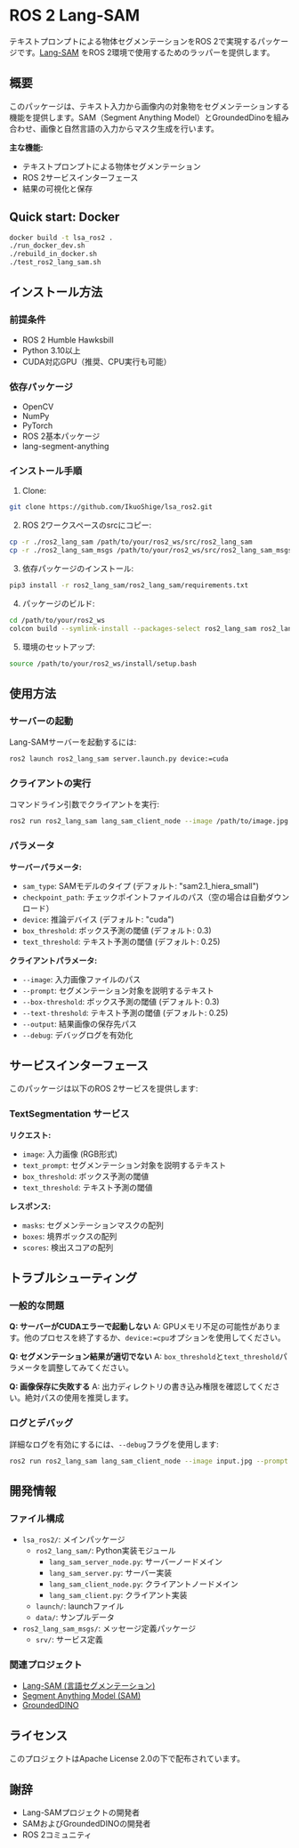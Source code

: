 # ROS 2 Lang-SAM

テキストプロンプトによる物体セグメンテーションをROS 2で実現するパッケージです。[Lang-SAM](https://github.com/luca-medeiros/lang-segment-anything) をROS 2環境で使用するためのラッパーを提供します。

## 概要

このパッケージは、テキスト入力から画像内の対象物をセグメンテーションする機能を提供します。SAM（Segment Anything Model）とGroundedDinoを組み合わせ、画像と自然言語の入力からマスク生成を行います。

**主な機能:**
- テキストプロンプトによる物体セグメンテーション
- ROS 2サービスインターフェース
- 結果の可視化と保存

## Quick start: Docker

```bash
docker build -t lsa_ros2 .
./run_docker_dev.sh
./rebuild_in_docker.sh
./test_ros2_lang_sam.sh
```

## インストール方法

### 前提条件

- ROS 2 Humble Hawksbill
- Python 3.10以上
- CUDA対応GPU（推奨、CPU実行も可能）

### 依存パッケージ

- OpenCV
- NumPy
- PyTorch
- ROS 2基本パッケージ
- lang-segment-anything

### インストール手順

1. Clone:

```bash
git clone https://github.com/IkuoShige/lsa_ros2.git
```

2. ROS 2ワークスペースのsrcにコピー:

```bash
cp -r ./ros2_lang_sam /path/to/your/ros2_ws/src/ros2_lang_sam
cp -r ./ros2_lang_sam_msgs /path/to/your/ros2_ws/src/ros2_lang_sam_msgs
```

3. 依存パッケージのインストール:

```bash
pip3 install -r ros2_lang_sam/ros2_lang_sam/requirements.txt
```

4. パッケージのビルド:

```bash
cd /path/to/your/ros2_ws
colcon build --symlink-install --packages-select ros2_lang_sam ros2_lang_sam_msgs
```

5. 環境のセットアップ:

```bash
source /path/to/your/ros2_ws/install/setup.bash
```

## 使用方法

### サーバーの起動

Lang-SAMサーバーを起動するには:

```bash
ros2 launch ros2_lang_sam server.launch.py device:=cuda
```

### クライアントの実行

コマンドライン引数でクライアントを実行:

```bash
ros2 run ros2_lang_sam lang_sam_client_node --image /path/to/image.jpg --prompt "car" --output /path/to/result.jpg
```

### パラメータ

**サーバーパラメータ:**
- `sam_type`: SAMモデルのタイプ (デフォルト: "sam2.1_hiera_small")
- `checkpoint_path`: チェックポイントファイルのパス（空の場合は自動ダウンロード）
- `device`: 推論デバイス (デフォルト: "cuda")
- `box_threshold`: ボックス予測の閾値 (デフォルト: 0.3)
- `text_threshold`: テキスト予測の閾値 (デフォルト: 0.25)

**クライアントパラメータ:**
- `--image`: 入力画像ファイルのパス
- `--prompt`: セグメンテーション対象を説明するテキスト
- `--box-threshold`: ボックス予測の閾値 (デフォルト: 0.3)
- `--text-threshold`: テキスト予測の閾値 (デフォルト: 0.25)
- `--output`: 結果画像の保存先パス
- `--debug`: デバッグログを有効化

## サービスインターフェース

このパッケージは以下のROS 2サービスを提供します:

### TextSegmentation サービス

**リクエスト:**
- `image`: 入力画像 (RGB形式)
- `text_prompt`: セグメンテーション対象を説明するテキスト
- `box_threshold`: ボックス予測の閾値
- `text_threshold`: テキスト予測の閾値

**レスポンス:**
- `masks`: セグメンテーションマスクの配列
- `boxes`: 境界ボックスの配列
- `scores`: 検出スコアの配列

## トラブルシューティング

### 一般的な問題

**Q: サーバーがCUDAエラーで起動しない**
A: GPUメモリ不足の可能性があります。他のプロセスを終了するか、`device:=cpu`オプションを使用してください。

**Q: セグメンテーション結果が適切でない**
A: `box_threshold`と`text_threshold`パラメータを調整してみてください。

**Q: 画像保存に失敗する**
A: 出力ディレクトリの書き込み権限を確認してください。絶対パスの使用を推奨します。

### ログとデバッグ

詳細なログを有効にするには、`--debug`フラグを使用します:

```bash
ros2 run ros2_lang_sam lang_sam_client_node --image input.jpg --prompt "person" --output result.jpg --debug
```

## 開発情報

### ファイル構成

- `lsa_ros2/`: メインパッケージ
  - `ros2_lang_sam/`: Python実装モジュール
    - `lang_sam_server_node.py`: サーバーノードメイン
    - `lang_sam_server.py`: サーバー実装
    - `lang_sam_client_node.py`: クライアントノードメイン
    - `lang_sam_client.py`: クライアント実装
  - `launch/`: launchファイル
  - `data/`: サンプルデータ
- `ros2_lang_sam_msgs/`: メッセージ定義パッケージ
  - `srv/`: サービス定義

### 関連プロジェクト

- [Lang-SAM (言語セグメンテーション)](https://github.com/luca-medeiros/lang-segment-anything)
- [Segment Anything Model (SAM)](https://segment-anything.com)
- [GroundedDINO](https://github.com/IDEA-Research/GroundingDINO)

## ライセンス

このプロジェクトはApache License 2.0の下で配布されています。

## 謝辞

- Lang-SAMプロジェクトの開発者
- SAMおよびGroundedDINOの開発者
- ROS 2コミュニティ
